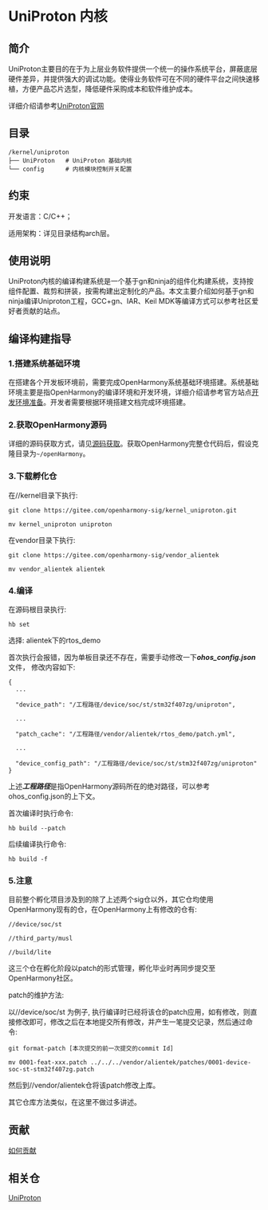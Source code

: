 # UniProton 内核

## 简介

UniProton主要目的在于为上层业务软件提供一个统一的操作系统平台，屏蔽底层硬件差异，并提供强大的调试功能。使得业务软件可在不同的硬件平台之间快速移植，方便产品芯片选型，降低硬件采购成本和软件维护成本。

详细介绍请参考[UniProton官网](https://gitee.com/openeuler/UniProton)

## 目录

```
/kernel/uniproton
├── UniProton   # UniProton 基础内核
└── config      # 内核模块控制开关配置
```

## 约束

开发语言：C/C++；

适用架构：详见目录结构arch层。

## 使用说明

UniProton内核的编译构建系统是一个基于gn和ninja的组件化构建系统，支持按组件配置、裁剪和拼装，按需构建出定制化的产品。本文主要介绍如何基于gn和ninja编译Uniproton工程，GCC+gn、IAR、Keil MDK等编译方式可以参考社区爱好者贡献的站点。

## 编译构建指导

### 1.搭建系统基础环境

在搭建各个开发板环境前，需要完成OpenHarmony系统基础环境搭建。系统基础环境主要是指OpenHarmony的编译环境和开发环境，详细介绍请参考官方站点[开发环境准备](https://gitee.com/openharmony/docs/blob/HEAD/zh-cn/device-dev/quick-start/quickstart-lite-env-setup.md)。开发者需要根据环境搭建文档完成环境搭建。

### 2.获取OpenHarmony源码

详细的源码获取方式，请见[源码获取](https://gitee.com/openharmony/docs/blob/HEAD/zh-cn/device-dev/get-code/sourcecode-acquire.md)。获取OpenHarmony完整仓代码后，假设克隆目录为`~/openHarmony`。

### 3.下载孵化仓

在//kernel目录下执行:
```
git clone https://gitee.com/openharmony-sig/kernel_uniproton.git

mv kernel_uniproton uniproton
```

在vendor目录下执行:
```
git clone https://gitee.com/openharmony-sig/vendor_alientek

mv vendor_alientek alientek
```

### 4.编译

在源码根目录执行:
```
hb set
```

选择: alientek下的rtos_demo

首次执行会报错，因为单板目录还不存在，需要手动修改一下***ohos_config.json***文件， 修改内容如下:
```
{
  ...

  "device_path": "/工程路径/device/soc/st/stm32f407zg/uniproton",

  ...

  "patch_cache": "/工程路径/vendor/alientek/rtos_demo/patch.yml",

  ...

  "device_config_path": "/工程路径/device/soc/st/stm32f407zg/uniproton"
}
```

上述***工程路径***是指OpenHarmony源码所在的绝对路径，可以参考ohos_config.json的上下文。

首次编译时执行命令:
```
hb build --patch
```

后续编译执行命令:
```
hb build -f
```

### 5.注意

目前整个孵化项目涉及到的除了上述两个sig仓以外，其它仓均使用OpenHarmony现有的仓，在OpenHarmony上有修改的仓有:

```
//device/soc/st

//third_party/musl

//build/lite
```

这三个仓在孵化阶段以patch的形式管理，孵化毕业时再同步提交至OpenHarmony社区。

patch的维护方法:

以//device/soc/st 为例子, 执行编译时已经将该仓的patch应用，如有修改，则直接修改即可，修改之后在本地提交所有修改，并产生一笔提交记录，然后通过命令:

```
git format-patch [本次提交的前一次提交的commit Id]

mv 0001-feat-xxx.patch ../../../vendor/alientek/patches/0001-device-soc-st-stm32f407zg.patch
```

然后到//vendor/alientek仓将该patch修改上库。

其它仓库方法类似，在这里不做过多讲述。

## 贡献

[如何贡献](https://gitee.com/openharmony/docs/blob/HEAD/zh-cn/contribute/%E5%8F%82%E4%B8%8E%E8%B4%A1%E7%8C%AE.md)

## 相关仓

[UniProton](https://gitee.com/openeuler/UniProton)
